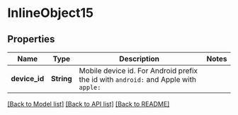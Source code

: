 # InlineObject15

## Properties

Name | Type | Description | Notes
------------ | ------------- | ------------- | -------------
**device_id** | **String** | Mobile device id. For Android prefix the id with `android:` and Apple with `apple:` | 

[[Back to Model list]](../README.md#documentation-for-models) [[Back to API list]](../README.md#documentation-for-api-endpoints) [[Back to README]](../README.md)



